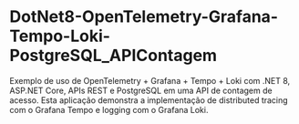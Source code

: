 # DotNet8-OpenTelemetry-Grafana-Tempo-Loki-PostgreSQL_APIContagem
Exemplo de uso de OpenTelemetry + Grafana + Tempo + Loki com .NET 8, ASP.NET Core, APIs REST e PostgreSQL em uma API de contagem de acesso. Esta aplicação demonstra a implementação de distributed tracing com o Grafana Tempo e logging com o Grafana Loki.
